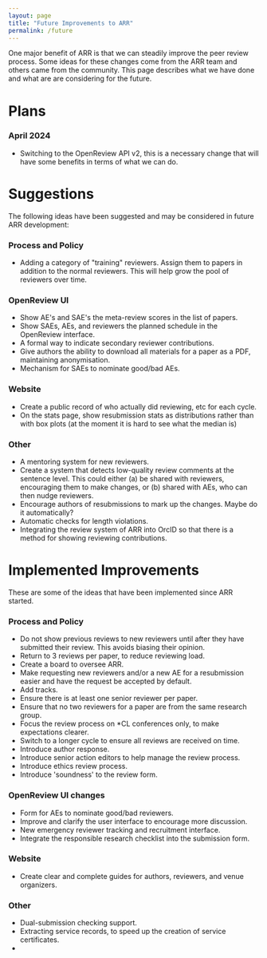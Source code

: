 ```yaml
---
layout: page
title: "Future Improvements to ARR"
permalink: /future
---
```


One major benefit of ARR is that we can steadily improve the peer review process.
Some ideas for these changes come from the ARR team and others came from the community.
This page describes what we have done and what are are considering for the future.

# Plans

### April 2024
- Switching to the OpenReview API v2, this is a necessary change that will have some benefits in terms of what we can do.

# Suggestions

The following ideas have been suggested and may be considered in future ARR development:

### Process and Policy
- Adding a category of "training" reviewers. Assign them to papers in addition to the normal reviewers. This will help grow the pool of reviewers over time.

### OpenReview UI
- Show AE's and SAE's the meta-review scores in the list of papers.
- Show SAEs, AEs, and reviewers the planned schedule in the OpenReview interface.
- A formal way to indicate secondary reviewer contributions.
- Give authors the ability to download all materials for a paper as a PDF, maintaining anonymisation.
- Mechanism for SAEs to nominate good/bad AEs.

### Website
- Create a public record of who actually did reviewing, etc for each cycle.
- On the stats page, show resubmission stats as distributions rather than with box plots (at the moment it is hard to see what the median is)

### Other
- A mentoring system for new reviewers.
- Create a system that detects low-quality review comments at the sentence level. This could either (a) be shared with reviewers, encouraging them to make changes, or (b) shared with AEs, who can then nudge reviewers.
- Encourage authors of resubmissions to mark up the changes. Maybe do it automatically?
- Automatic checks for length violations.
- Integrating the review system of ARR into OrcID so that there is a method for showing reviewing contributions.

# Implemented Improvements

These are some of the ideas that have been implemented since ARR started.

### Process and Policy
- Do not show previous reviews to new reviewers until after they have submitted their review. This avoids biasing their opinion.
- Return to 3 reviews per paper, to reduce reviewing load.
- Create a board to oversee ARR.
- Make requesting new reviewers and/or a new AE for a resubmission easier and have the request be accepted by default.
- Add tracks.
- Ensure there is at least one senior reviewer per paper.
- Ensure that no two reviewers for a paper are from the same research group.
- Focus the review process on \*CL conferences only, to make expectations clearer.
- Switch to a longer cycle to ensure all reviews are received on time.
- Introduce author response.
- Introduce senior action editors to help manage the review process.
- Introduce ethics review process.
- Introduce 'soundness' to the review form.

### OpenReview UI changes
- Form for AEs to nominate good/bad reviewers.
- Improve and clarify the user interface to encourage more discussion.
- New emergency reviewer tracking and recruitment interface.
- Integrate the responsible research checklist into the submission form.

### Website
- Create clear and complete guides for authors, reviewers, and venue organizers.

### Other
- Dual-submission checking support.
- Extracting service records, to speed up the creation of service certificates.
- 
